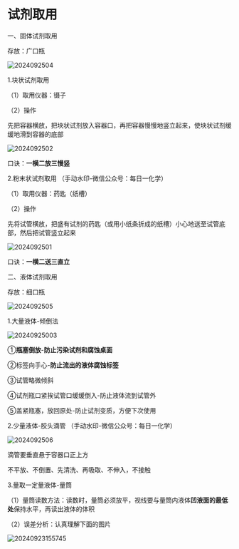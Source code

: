 # 试剂取用

一、固体试剂取用

存放：<span data-type="text" style="background-color: var(--b3-card-success-background); color: var(--b3-card-success-color);">广口瓶</span>

![2024092504](https://img.edaychem.cn/img/2024092504.png)​

1.块状试剂取用

（1）取用仪器：镊子

（2）操作

先把容器横放，把块状试剂放入容器口，再把容器慢慢地竖立起来，使块状试剂缓缓地滑到容器的底部

![2024092502](https://img.edaychem.cn/img/2024092502.jpg)​

口诀：**一横二放三慢竖**

2.粉末状试剂取用	（手动水印-微信公众号：每日一化学）

（1）取用仪器：药匙（纸槽）

（2）操作

先将试管横放，把盛有试剂的药匙（或用小纸条折成的纸槽）小心地送至试管底部，然后把试管竖立起来

![2024092501](https://img.edaychem.cn/img/2024092501.jpg)​

口诀：**一横二送三直立**

二、液体试剂取用

存放：细口瓶

![2024092505](https://img.edaychem.cn/img/2024092505.png)​

1.大量液体-倾倒法

![20240925003](https://img.edaychem.cn/img/20240925003.jpg)​

①**瓶塞倒放**-**防止污染试剂和腐蚀桌面**

②标签向手心-**防止流出的液体腐蚀标签**

③试管略微倾斜

④试剂瓶口紧挨试管口缓缓倒入-防止液体流到试管外

⑤盖紧瓶塞，放回原处-防止试剂变质，方便下次使用

2.少量液体-胶头滴管	（手动水印-微信公众号：每日一化学）

![2024092506](https://img.edaychem.cn/img/2024092506.jpg)​

滴管要垂直悬于容器口正上方

不平放、不倒置、先清洗、再吸取、不伸入，不接触

3.量取一定量液体-量筒

（1）量筒读数方法：读数时，量筒必须放平，视线要与量筒内液体**凹液面的最低处**保持水平，再读出液体的体积

（2）误差分析：认真理解下面的图片

![20240923155745](https://img.edaychem.cn/img/20240923155745.jpg)​

‍
